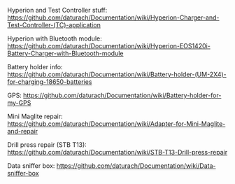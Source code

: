 Hyperion and Test Controller stuff: https://github.com/daturach/Documentation/wiki/Hyperion-Charger-and-Test-Controller-(TC)-application

Hyperion with Bluetooth module: https://github.com/daturach/Documentation/wiki/Hyperion-EOS1420i-Battery-Charger-with-Bluetooth-module

Battery holder info: https://github.com/daturach/Documentation/wiki/Battery-holder-(UM-2X4)-for-charging-18650-batteries

GPS: https://github.com/daturach/Documentation/wiki/Battery-holder-for-my-GPS

Mini Maglite repair: https://github.com/daturach/Documentation/wiki/Adapter-for-Mini-Maglite-and-repair

Drill press repair (STB T13): https://github.com/daturach/Documentation/wiki/STB-T13-Drill-press-repair

Data sniffer box: https://github.com/daturach/Documentation/wiki/Data-sniffer-box

